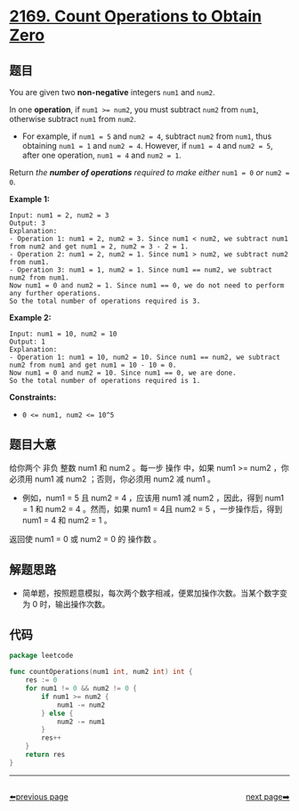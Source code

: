 # [2169. Count Operations to Obtain Zero](https://leetcode.com/problems/count-operations-to-obtain-zero/)


## 题目

You are given two **non-negative** integers `num1` and `num2`.

In one **operation**, if `num1 >= num2`, you must subtract `num2` from `num1`, otherwise subtract `num1` from `num2`.

- For example, if `num1 = 5` and `num2 = 4`, subtract `num2` from `num1`, thus obtaining `num1 = 1` and `num2 = 4`. However, if `num1 = 4` and `num2 = 5`, after one operation, `num1 = 4` and `num2 = 1`.

Return *the **number of operations** required to make either* `num1 = 0` *or* `num2 = 0`.

**Example 1:**

```
Input: num1 = 2, num2 = 3
Output: 3
Explanation:
- Operation 1: num1 = 2, num2 = 3. Since num1 < num2, we subtract num1 from num2 and get num1 = 2, num2 = 3 - 2 = 1.
- Operation 2: num1 = 2, num2 = 1. Since num1 > num2, we subtract num2 from num1.
- Operation 3: num1 = 1, num2 = 1. Since num1 == num2, we subtract num2 from num1.
Now num1 = 0 and num2 = 1. Since num1 == 0, we do not need to perform any further operations.
So the total number of operations required is 3.

```

**Example 2:**

```
Input: num1 = 10, num2 = 10
Output: 1
Explanation:
- Operation 1: num1 = 10, num2 = 10. Since num1 == num2, we subtract num2 from num1 and get num1 = 10 - 10 = 0.
Now num1 = 0 and num2 = 10. Since num1 == 0, we are done.
So the total number of operations required is 1.

```

**Constraints:**

- `0 <= num1, num2 <= 10^5`

## 题目大意

给你两个 非负 整数 num1 和 num2 。每一步 操作 中，如果 num1 >= num2 ，你必须用 num1 减 num2 ；否则，你必须用 num2 减 num1 。

- 例如，num1 = 5 且 num2 = 4 ，应该用 num1 减 num2 ，因此，得到 num1 = 1 和 num2 = 4 。然而，如果 num1 = 4且 num2 = 5 ，一步操作后，得到 num1 = 4 和 num2 = 1 。

返回使 num1 = 0 或 num2 = 0 的 操作数 。

## 解题思路

- 简单题，按照题意模拟，每次两个数字相减，便累加操作次数。当某个数字变为 0 时，输出操作次数。

## 代码

```go
package leetcode

func countOperations(num1 int, num2 int) int {
	res := 0
	for num1 != 0 && num2 != 0 {
		if num1 >= num2 {
			num1 -= num2
		} else {
			num2 -= num1
		}
		res++
	}
	return res
}
```



----------------------------------------------
<div style="display: flex;justify-content: space-between;align-items: center;">
<p><a href="https://books.halfrost.com/leetcode/ChapterFour/2100~2199/2167.Minimum-Time-to-Remove-All-Cars-Containing-Illegal-Goods/">⬅️previous page</a></p>
<p><a href="https://books.halfrost.com/leetcode/ChapterFour/2100~2199/2170.Minimum-Operations-to-Make-the-Array-Alternating/">next page➡️</a></p>
</div>

